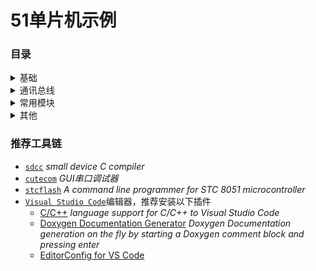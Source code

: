 51单片机示例
====

### 目录
<details>
  <summary>基础</summary>
  <p>

  - [Blink](./Basic/Blink) _LED闪烁_
  - [Timer](./Basic/Timer) _使用定时器实现LED闪烁_
  </p>
</details>
<details>
  <summary>通讯总线</summary>
  <p>

  - [SPI](./Bus/SPI) _SPI总线协议_
  - [IIC](./Bus/IIC) _IIC总线协议_
  </p>
</details>
<details>
  <summary>常用模块</summary>
  <p>

  - [AT24C](./Modules/AT24C) _AT24Cxx是串行CMOS E2PROM_
  - [DHT22](./Modules/DHT22) _温湿度传感器_
  - [DS1302](./Modules/DS1302) _DS1302是由美国DALLAS公司推出的具有涓细电流充电能力的低功耗实时时钟芯片_
  - [HC-SR04](./Modules/HC-SR04) _HC-SR04是一款超声测距模块_
  - [DS18B20](./Modules/DS18B20) _DS18B20是常用的数字温度传感器_
  - [NRF24L01](./Modules/NRF24L01) _nRF24L01是由NORDIC生产的工作在2.4GHz~2.5GHz的ISM 频段的单片无线收发器芯片_
  - [OLED](./Modules/OLED) _0.96寸OLED模块，主控是SSD1306_
  - [PCF8563](./Modules/PCF8563) _PCF8563是PHILIPS公司推出的一款工业级内含I2C总线接口功能的具有极低功耗的多功能时钟/日历芯片_
  - [TM1637-4-Digit-Tube-Display](./Modules/TM1637-4-Digit-Tube-Display) _4位数码管显示模块_
  </p>
</details>
<details>
  <summary>其他</summary>
  <p>

  _暂未整理_
  </p>
</details>

### 推荐工具链
- [`sdcc`](http://sdcc.sourceforge.net/) _small device C compiler_
- [`cutecom`](http://cutecom.sourceforge.net/) _GUI串口调试器_
- [`stcflash`](https://github.com/laborer/stcflash) _A command line programmer for STC 8051 microcontroller_
- [`Visual Studio Code`](https://code.visualstudio.com/)编辑器，推荐安装以下插件
    - [C/C++](https://marketplace.visualstudio.com/items?itemName=ms-vscode.cpptools) _language support for C/C++ to Visual Studio Code_
    - [Doxygen Documentation Generator](https://marketplace.visualstudio.com/items?itemName=cschlosser.doxdocgen) _Doxygen Documentation generation on the fly by starting a Doxygen comment block and pressing enter_
    - [EditorConfig for VS Code](https://marketplace.visualstudio.com/items?itemName=EditorConfig.EditorConfig)
